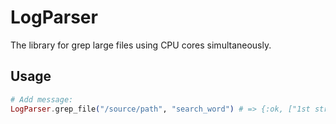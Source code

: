 # LogParser

The library for grep large files using CPU cores simultaneously.

## Usage

```elixir
# Add message:
LogParser.grep_file("/source/path", "search_word") # => {:ok, ["1st string with search_word\n", "2nd string with search_word\n", "3d string with search_word\n"]}
```
